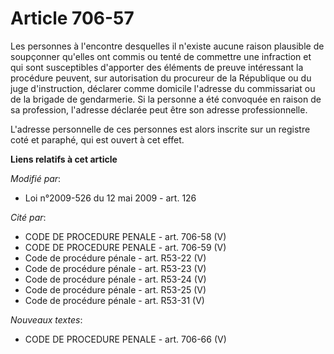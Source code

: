 # Article 706-57

Les personnes à l'encontre desquelles il n'existe aucune raison plausible de soupçonner qu'elles ont commis ou tenté de
commettre une infraction et qui sont susceptibles d'apporter des éléments de preuve intéressant la procédure peuvent, sur
autorisation du procureur de la République ou du juge d'instruction, déclarer comme domicile l'adresse du commissariat ou de
la brigade de gendarmerie. Si la personne a été convoquée en raison de sa profession, l'adresse déclarée peut être son
adresse professionnelle.

L'adresse personnelle de ces personnes est alors inscrite sur un registre coté et paraphé, qui est ouvert à cet effet.

**Liens relatifs à cet article**

_Modifié par_:

  - Loi n°2009-526 du 12 mai 2009 - art. 126

_Cité par_:

  - CODE DE PROCEDURE PENALE - art. 706-58 (V)
  - CODE DE PROCEDURE PENALE - art. 706-59 (V)
  - Code de procédure pénale - art. R53-22 (V)
  - Code de procédure pénale - art. R53-23 (V)
  - Code de procédure pénale - art. R53-24 (V)
  - Code de procédure pénale - art. R53-25 (V)
  - Code de procédure pénale - art. R53-31 (V)

_Nouveaux textes_:

  - CODE DE PROCEDURE PENALE - art. 706-66 (V)
